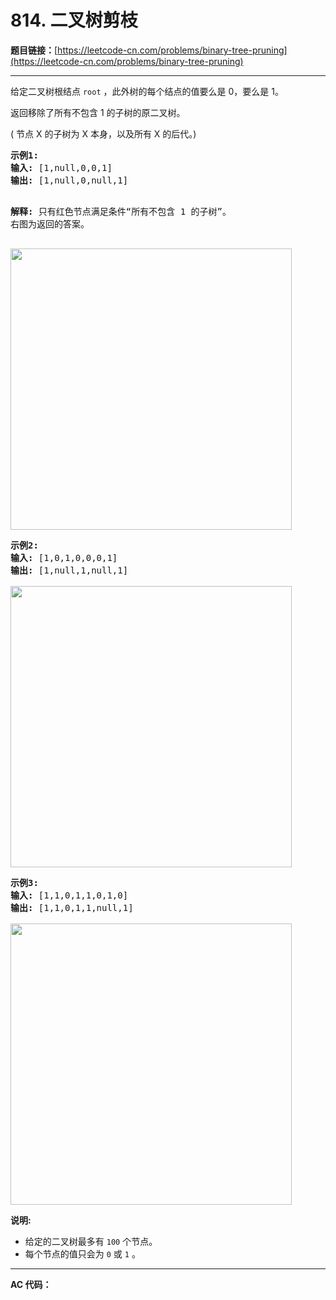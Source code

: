 # 814. 二叉树剪枝

**题目链接：**[https://leetcode-cn.com/problems/binary-tree-pruning](https://leetcode-cn.com/problems/binary-tree-pruning)

---

<div class="content__1Y2H">
 <div class="notranslate">
  <p>给定二叉树根结点&nbsp;<code>root</code>&nbsp;，此外树的每个结点的值要么是 0，要么是 1。</p> 
  <p>返回移除了所有不包含 1 的子树的原二叉树。</p> 
  <p>( 节点 X 的子树为 X 本身，以及所有 X 的后代。)</p> 
  <pre class="language-text"><strong>示例1:</strong>
<strong>输入:</strong> [1,null,0,0,1]
<strong>输出: </strong>[1,null,0,null,1]
 
<strong>解释:</strong> 
只有红色节点满足条件“所有不包含 1 的子树”。
右图为返回的答案。

<img style="width:450px" src="https://s3-lc-upload.s3.amazonaws.com/uploads/2018/04/06/1028_2.png" alt="">
</pre> 
  <pre class="language-text"><strong>示例2:</strong>
<strong>输入:</strong> [1,0,1,0,0,0,1]
<strong>输出: </strong>[1,null,1,null,1]


<img style="width:450px" src="https://s3-lc-upload.s3.amazonaws.com/uploads/2018/04/06/1028_1.png" alt="">
</pre> 
  <pre class="language-text"><strong>示例3:</strong>
<strong>输入:</strong> [1,1,0,1,1,0,1,0]
<strong>输出: </strong>[1,1,0,1,1,null,1]


<img style="width:450px" src="https://s3-lc-upload.s3.amazonaws.com/uploads/2018/04/05/1028.png" alt="">
</pre> 
  <p><strong>说明: </strong></p> 
  <ul> 
   <li>给定的二叉树最多有&nbsp;<code>100</code>&nbsp;个节点。</li> 
   <li>每个节点的值只会为&nbsp;<code>0</code> 或&nbsp;<code>1</code>&nbsp;。</li> 
  </ul> 
 </div>
</div>

---

**AC 代码：**

```java

```